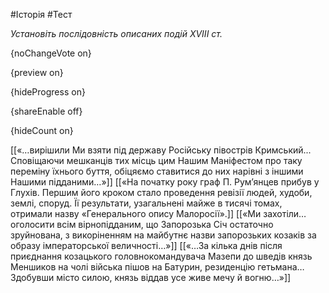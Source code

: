 #Історія #Тест

*Установіть послідовність описаних подій XVIII ст.*

{noChangeVote on}

{preview on}

{hideProgress on}

{shareEnable off}

{hideCount on}

[[«…вирішили Ми взяти під державу Російську півострів Кримський... Сповіщаючи мешканців тих місць цим Нашим Маніфестом про таку переміну їхнього буття, обіцяємо ставитися до них нарівні з іншими Нашими підданими…»]]
[[«На початку року граф П. Рум’янцев прибув у Глухів. Першим його кроком стало проведення ревізії людей, худоби, землі, споруд. Її результати, узагальнені майже в тисячі томах, отримали назву «Генерального опису Малоросії».]]
[[«Ми захотіли… оголосити всім вірнопідданим, що Запорозька Січ остаточно зруйнована, з викоріненням на майбутнє назви запорозьких козаків за образу імператорської величності…»]]
[[«…За кілька днів після приєднання козацького головнокомандувача Мазепи до шведів князь Меншиков на чолі війська пішов на Батурин, резиденцію гетьмана… Здобувши місто силою, князь віддав усе живе мечу й вогню…»]]
